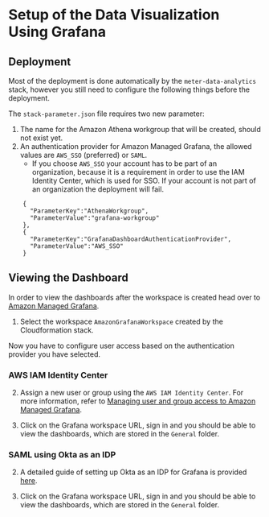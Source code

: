 # Setup of the Data Visualization Using Grafana

## Deployment 

Most of the deployment is done automatically by the `meter-data-analytics` stack, however you still need to configure the following things before the deployment.


The `stack-parameter.json` file requires two new parameter:
   1. The name for the Amazon Athena workgroup that will be created, should not exist yet. 
   2. An authentication provider for Amazon Managed Grafana, the allowed values are `AWS_SSO` (preferred) or `SAML`.
        - If you choose `AWS_SSO` your account has to be part of an organization, because it is a requirement in order to use the IAM Identity Center, which is used for SSO. If your account is not part of an organization the deployment will fail.
    

```
    {
      "ParameterKey":"AthenaWorkgroup",
      "ParameterValue":"grafana-workgroup"
    },
    {
      "ParameterKey":"GrafanaDashboardAuthenticationProvider",
      "ParameterValue":"AWS_SSO"
    }
```

## Viewing the Dashboard

In order to view the dashboards after the workspace is created head over to [Amazon Managed Grafana](https://console.aws.amazon.com/grafana). 

1. Select the workspace `AmazonGrafanaWorkspace` created by the Cloudformation stack.

Now you have to configure user access based on the authentication provider you have selected.

### AWS IAM Identity Center

2. Assign a new user or group using the `AWS IAM Identity Center`. For more information, refer to [Managing user and group access to Amazon Managed Grafana](https://docs.aws.amazon.com/grafana/latest/userguide/AMG-manage-users-and-groups-AMG.html).

3. Click on the Grafana workspace URL, sign in and you should be able to view the dashboards, which are stored in the `General` folder.

### SAML using Okta as an IDP

2. A detailed guide of setting up Okta as an IDP for Grafana is provided [here](https://catalog.us-east-1.prod.workshops.aws/workshops/0ee4408e-818a-4774-b03d-bf68bfc016ac/en-US/digital-twin/okta-saml).

3. Click on the Grafana workspace URL, sign in and you should be able to view the dashboards, which are stored in the `General` folder.
